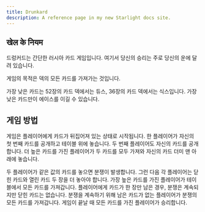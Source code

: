 ```yaml
---
title: Drunkard
description: A reference page in my new Starlight docs site.
---
```


## खेल के नियम

드렁커드는 간단한 러시아 카드 게임입니다. 여기서 당신의 승리는 주로 당신의 운에 달려 있습니다.

게임의 목적은 덱의 모든 카드를 가져가는 것입니다.

가장 낮은 카드는 52장의 카드 덱에서는 듀스, 36장의 카드 덱에서는 식스입니다. 가장 낮은 카드만이 에이스를 이길 수 있습니다.

## 게임 방법

게임은 플레이어에게 카드가 뒤집어져 있는 상태로 시작됩니다. 한 플레이어가 자신의 첫 번째 카드를 공개하고 테이블 위에 놓습니다. 두 번째 플레이어도 자신의 카드를 공개합니다. 더 높은 카드를 가진 플레이어가 두 카드를 모두 가져와 자신의 카드 더미 맨 아래에 놓습니다.

두 플레이어가 같은 값의 카드를 놓으면 분쟁이 발생합니다. 그런 다음 각 플레이어는 닫힌 카드와 열린 카드 두 장을 더 놓아야 합니다. 가장 높은 카드를 가진 플레이어가 테이블에서 모든 카드를 가져갑니다. 플레이어에게 카드가 한 장만 남은 경우, 분쟁은 계속되지만 닫힌 카드는 없습니다. 분쟁을 계속하기 위해 남은 카드가 없는 플레이어가 분쟁의 모든 카드를 가져갑니다. 게임이 끝날 때 모든 카드를 가진 플레이어가 승리합니다.